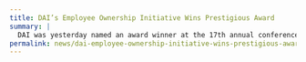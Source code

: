 ```yaml
---
title: DAI’s Employee Ownership Initiative Wins Prestigious Award
summary: |
  DAI was yesterday named an award winner at the 17th annual conference of the Global Equity Organization (GEO), a professional membership organization dedicated to advancing understanding of employee share plans. DAI won in a new award category, Best Use of a Share Plan in a Private Company.
permalink: news/dai-employee-ownership-initiative-wins-prestigious-award
---
```

